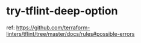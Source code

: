 # try-tflint-deep-option

ref: https://github.com/terraform-linters/tflint/tree/master/docs/rules#possible-errors
